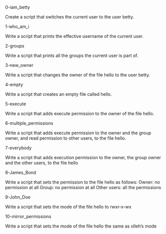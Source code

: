 0-iam_betty

Create a script that switches the current user to the user betty.

1-who_am_i

Write a script that prints the effective username of the current user.

2-groups

Write a script that prints all the groups the current user is part of.

3-new_owner

Write a script that changes the owner of the file hello to the user betty.

4-empty

Write a script that creates an empty file called hello.

5-execute

Write a script that adds execute permission to the owner of the file hello.

6-multiple_permissions

Write a script that adds execute permission to the owner and the group owner, and read permission to other users, to the file hello.

7-everybody

Write a script that adds execution permission to the owner, the group owner and the other users, to the file hello

8-James_Bond

Write a script that sets the permission to the file hello as follows:
Owner: no permission at all
Group: no permission at all
Other users: all the permissions

9-John_Doe

Write a script that sets the mode of the file hello to rwxr-x-wx

10-mirror_permissions

Write a script that sets the mode of the file hello the same as olleh’s mode


